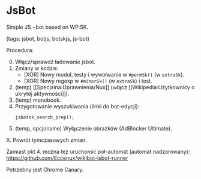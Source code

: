 JsBot 
==========================

Simple JS ~bot based on WP:SK.

(tags: jsbot, botjs, botskjs, js-bot)

Procedura:

0. Włącz/sprawdź ładowanie jsbot.
1. Zmiany w kodzie:
	- [XOR] Nowy moduł, testy i wywołwanie w `#permSk()` (w `extraSk`).
	- [XOR] Nowy regexp w `#minorSk()` (w `extraSk`) i test.
2. (temp) [[Specjalna:Uprawnienia/Nux]] (włącz [[Wikipedia:Użytkownicy o ukrytej aktywności]]).
3. (temp) monobook.
4. Przygotowanie wyszukiwania (linki do bot-edycji):
	```
	jsbotsk_search_prep();
	```
5. (temp, opcjonalne) Wyłączenie obrazków (AdBlocker Ultimate).

X. Powrót tymczasowych zmian.


Zamiast pkt 4. można też uruchomić pół-automat (automat nadzorowany):
https://github.com/Eccenux/wikibot-jsbot-runner

Potrzebny jest Chrome Canary.
